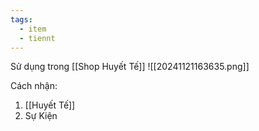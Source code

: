 ```yaml
---
tags:
  - item
  - tiennt
---
```

Sử dụng trong [[Shop Huyết Tế]]
![[20241121163635.png]]

Cách nhận:
1. [[Huyết Tế]]
2. Sự Kiện